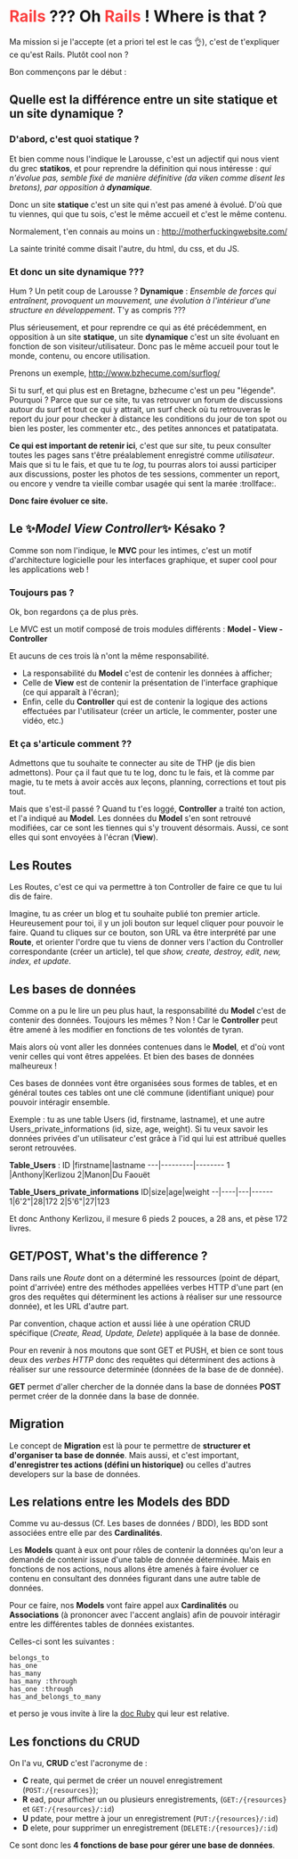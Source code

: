# <span style="color: #fb4141">Rails</span> ??? Oh <span style="color: #fb4141">Rails</span> ! Where is that ?

Ma mission si je l'accepte (et a priori tel est le cas :ok_hand:), c'est de t'expliquer ce qu'est Rails. Plutôt cool non ?

Bon commençons par le début :

## Quelle est la différence entre un site **statique** et un site **dynamique** ?

### D'abord, c'est quoi statique ?

Et bien comme nous l'indique le Larousse, c'est un adjectif qui nous vient du grec **statikos**, et pour reprendre la définition qui nous intéresse : *qui n'évolue pas, semble fixé de manière définitive (da viken comme disent les  bretons), par opposition à **dynamique**.*

Donc un site **statique** c'est un site qui n'est pas amené à évolué. D'où que tu viennes, qui que tu sois, c'est le même accueil et c'est le même contenu.

Normalement, t'en connais au moins un : http://motherfuckingwebsite.com/

La sainte trinité comme disait l'autre, du html, du css, et du JS.

### Et donc un site dynamique ???

Hum ? Un petit coup de Larousse ?
**Dynamique** : *Ensemble de forces qui entraînent, provoquent un mouvement, une évolution à l'intérieur d'une structure en développement*. T'y as compris ???

Plus sérieusement, et pour reprendre ce qui as été précédemment, en opposition à un site **statique**, un site **dynamique** c'est un site évoluant en fonction de son visiteur/utilisateur. Donc pas le même accueil pour tout le monde, contenu, ou encore utilisation.

Prenons un exemple, http://www.bzhecume.com/surflog/

Si tu surf, et qui plus est en Bretagne, bzhecume c'est un peu "légende". Pourquoi ? Parce que sur ce site, tu vas retrouver un forum de discussions autour du surf et tout ce qui y attrait, un surf check où tu retrouveras le report du jour pour checker à distance les conditions du jour de ton spot ou bien les poster, les commenter etc., des petites annonces et patatipatata.

**Ce qui est important de retenir ici**, c'est que sur site, tu peux consulter toutes les pages sans t'être préalablement enregistré comme *utilisateur*. Mais que si tu le fais, et que tu te *log*, tu pourras alors toi aussi participer aux discussions, poster les photos de tes sessions, commenter un report, ou encore y vendre ta vieille combar usagée qui sent la marée :trollface:.

**Donc faire évoluer ce site.**

## Le :sparkles:*Model View Controller*:sparkles: Késako ?

Comme son nom l'indique, le **MVC** pour les intimes, c'est un motif d'architecture logicielle pour les interfaces graphique, et super cool pour les applications web !

### Toujours pas ?
Ok, bon regardons ça de plus près.

Le MVC est un motif composé de trois modules différents : **Model - View - Controller**

Et aucuns de ces trois là n'ont la même responsabilité.

* La responsabilité du **Model** c'est de contenir les données à afficher;
* Celle de **View** est de contenir la présentation de l'interface graphique (ce qui apparaît à l'écran);
* Enfin, celle du **Controller** qui est de contenir la logique des actions effectuées par l'utilisateur (créer un article, le commenter, poster une vidéo, etc.)

### Et ça s'articule comment ??

Admettons que tu souhaite te connecter au site de THP (je dis bien admettons). Pour ça il faut que tu te log, donc tu le fais, et là comme par magie, tu te mets à avoir accès aux leçons, planning, corrections et tout pis tout.

Mais que s'est-il passé ?
Quand tu t'es loggé, **Controller** a traité ton action, et l'a indiqué au **Model**. Les données du **Model** s'en sont retrouvé modifiées, car ce sont les tiennes qui s'y trouvent désormais. Aussi, ce sont elles qui sont envoyées à l'écran (**View**).

## Les Routes

Les Routes, c'est ce qui va permettre à ton Controller de faire ce que tu lui dis de faire.

Imagine, tu as créer un blog et tu souhaite publié ton premier article. Heureusement pour toi, il y un joli bouton sur lequel cliquer pour pouvoir le faire. Quand tu cliques sur ce bouton, son URL va être interprété par une **Route**, et orienter l'ordre que tu viens de donner vers l'action du Controller correspondante (créer un article), tel que *show, create, destroy, edit, new, index, et update*.

## Les bases de données

Comme on a pu le lire un peu plus haut, la responsabilité du **Model** c'est de contenir des données. Toujours les mêmes ? Non ! Car le **Controller** peut être amené à les modifier en fonctions de tes volontés de tyran.

Mais alors où vont aller les données contenues dans le **Model**, et d'où vont venir celles qui vont êtres appelées. Et bien des bases de données malheureux !

Ces bases de données vont être organisées sous formes de tables, et en général toutes ces tables ont une clé commune (identifiant unique) pour pouvoir intéragir ensemble.

Exemple : tu as une table Users (id, firstname, lastname), et une autre Users_private_informations (id, size, age, weight).  Si tu veux savoir les données privées d'un utilisateur c'est grâce à l'id qui lui est attribué quelles seront retrouvées.

**Table_Users** :
ID |firstname|lastname
---|---------|--------
1 |Anthony|Kerlizou
2|Manon|Du Faouët

**Table_Users_private_informations**
ID|size|age|weight
--|----|---|------
1|6'2"|28|172
2|5'6"|27|123

Et donc Anthony Kerlizou, il mesure 6 pieds 2 pouces, a 28 ans, et pèse 172 livres.


## GET/POST, What's the difference ?

Dans rails une *Route* dont on a déterminé les ressources (point de départ, point d'arrivée) entre des méthodes appellées verbes HTTP d'une part (en gros des requêtes qui déterminent les actions à réaliser sur une ressource donnée), et les URL d'autre part.

Par convention, chaque action et aussi liée à une opération CRUD spécifique (*Create, Read, Update, Delete*) appliquée à la base de donnée.

Pour en revenir à nos moutons que sont GET et PUSH, et bien ce sont tous deux des *verbes HTTP* donc des requêtes qui déterminent des actions à réaliser sur une ressource determinée (données de la base de de donnée).

**GET** permet d'aller chercher de la donnée dans la base de données
**POST** permet créer de la donnée dans la base de donnée.

## Migration

Le concept de **Migration** est là pour te permettre de **structurer et d'organiser ta base de donnée**. Mais aussi, et c'est important, **d'enregistrer tes actions (défini un historique)** ou celles d'autres developers sur la base de données.

## Les relations entre les Models des BDD

Comme vu au-dessus (Cf. Les bases de données / BDD), les BDD sont associées entre elle par des **Cardinalités**.

Les **Models** quant à eux ont pour rôles de contenir la données qu'on leur a demandé de contenir issue d'une table de donnée déterminée. Mais en fonctions de nos actions, nous allons être amenés à faire évoluer ce contenu en consultant des données figurant dans une autre table de données.

Pour ce faire, nos **Models** vont faire appel aux **Cardinalités** ou **Associations** (à prononcer avec l'accent anglais) afin de pouvoir intéragir entre les différentes tables de données existantes.

Celles-ci sont les suivantes :

    belongs_to
    has_one
    has_many
    has_many :through
    has_one :through
    has_and_belongs_to_many

et perso je vous invite à lire la [doc Ruby](http://guides.rubyonrails.org/association_basics.html#the-types-of-associations) qui leur est relative.

## Les fonctions du CRUD
On l'a vu, **CRUD** c'est l'acronyme de :
* **C** reate, qui permet de créer un nouvel enregistrement (`POST:/{resources}`);
* **R** ead, pour afficher un ou plusieurs enregistrements, (`GET:/{resources}` et `GET:/{resources}/:id`)
* **U** pdate, pour mettre à jour un enregistrement (`PUT:/{resources}/:id`)
* **D** elete, pour supprimer un enregistrement (`DELETE:/{resources}/:id`)

Ce sont donc les **4 fonctions de base pour gérer une base de données**.
